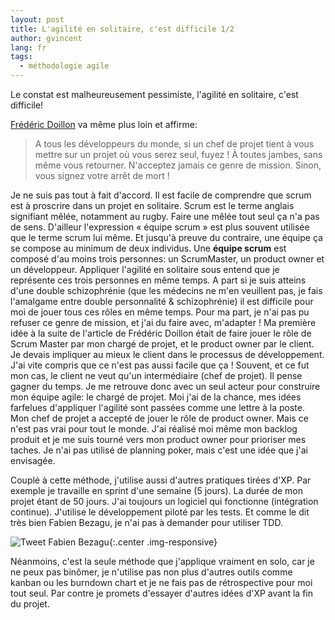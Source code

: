 ```yaml
---
layout: post
title: L'agilité en solitaire, c'est difficile 1/2
author: gvincent
lang: fr
tags: 
  - méthodologie agile
---
```

Le constat est malheureusement pessimiste, l'agilité en solitaire, c'est difficile!

[Frédéric Doillon](http://www.fredericdoillon.com/2008/09/un-homme-seul-est-toujours-en-mauvaise-compagnie.html) va même plus loin et affirme:

> A tous les développeurs du monde, si un chef de projet tient à vous mettre sur un projet où vous serez seul, fuyez ! À toutes jambes, sans même vous retourner. N'acceptez jamais ce genre de mission. Sinon, vous signez votre arrêt de mort !



Je ne suis pas tout à fait d'accord. Il est facile de comprendre que scrum est à proscrire dans un projet en solitaire. Scrum est le terme anglais signifiant mêlée, notamment au rugby. Faire une mêlée tout seul ça n'a pas de sens. D'ailleur l'expression « équipe scrum » est plus souvent utilisée que le terme scrum lui même. Et jusqu'à preuve du contraire, une équipe ça se compose au minimum de deux individus.
Une **équipe scrum** est composé d'au moins trois personnes: un ScrumMaster, un product owner et un développeur. Appliquer l'agilité en solitaire sous entend que je représente ces trois personnes en même temps. A part si je suis atteins d'une double schizophrénie (que les médecins ne m'en veuillent pas, je fais l'amalgame entre double personnalité & schizophrénie) il est difficile pour moi de jouer tous ces rôles en même temps.
Pour ma part, je n'ai pas pu refuser ce genre de mission, et j'ai du faire avec, m'adapter ! Ma première idée à la suite de l'article de Frédéric Doillon était de faire jouer le rôle de Scrum Master par mon chargé de projet, et le product owner par le client. Je devais impliquer au mieux le client dans le processus de développement. J'ai vite compris que ce n'est pas aussi facile que ça ! Souvent, et ce fut mon cas, le client ne veut qu'un intermédiaire (chef de projet). Il pense gagner du temps. Je me retrouve donc avec un seul acteur pour construire mon équipe agile: le chargé de projet. Moi j'ai de la chance, mes idées farfelues d'appliquer l'agilité sont passées comme une lettre à la poste. Mon chef de projet a accepté de jouer le rôle de product owner. Mais ce n'est pas vrai pour tout le monde.
J'ai réalisé moi même mon backlog produit et je me suis tourné vers mon product owner pour prioriser mes taches. Je n'ai pas utilisé de planning poker, mais c'est une idée que j'ai envisagée.

Couplé à cette méthode, j'utilise aussi d'autres pratiques tirées d'XP. Par exemple je travaille en sprint d'une semaine (5 jours). La durée de mon projet étant de 50 jours. J'ai toujours un logiciel qui fonctionne (intégration continue). J'utilise le développement piloté par les tests. Et comme le dit très bien Fabien Bezagu, je n'ai pas à demander pour utiliser TDD.

![Tweet Fabien Bezagu](https://lh3.googleusercontent.com/-kEdslxIj71w/Trw4QOe6RtI/AAAAAAAABdQ/BNGGVL91Q2I/s800/tweetFabien.jpg){:.center .img-responsive}

Néanmoins, c'est la seule méthode que j'applique vraiment en solo, car je ne peux pas binômer, je n'utilise pas non plus d'autres outils comme kanban ou les burndown chart et je ne fais pas de rétrospective pour moi tout seul. Par contre je promets d'essayer d'autres idées d'XP avant la fin du projet. 

